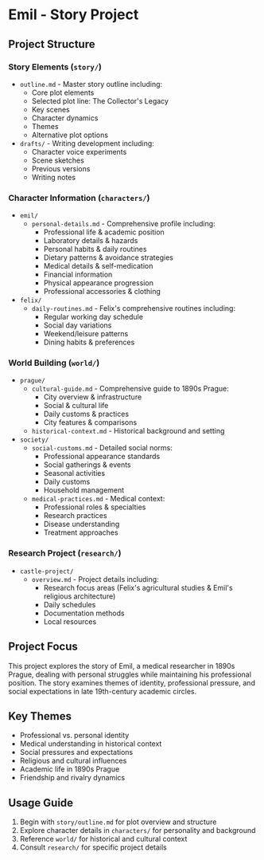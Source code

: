 # Emil - Story Project

## Project Structure

### Story Elements (`story/`)
- `outline.md` - Master story outline including:
  - Core plot elements
  - Selected plot line: The Collector's Legacy
  - Key scenes
  - Character dynamics
  - Themes
  - Alternative plot options
- `drafts/` - Writing development including:
  - Character voice experiments
  - Scene sketches
  - Previous versions
  - Writing notes

### Character Information (`characters/`)
- `emil/`
  - `personal-details.md` - Comprehensive profile including:
    - Professional life & academic position
    - Laboratory details & hazards
    - Personal habits & daily routines
    - Dietary patterns & avoidance strategies
    - Medical details & self-medication
    - Financial information
    - Physical appearance progression
    - Professional accessories & clothing
- `felix/`
  - `daily-routines.md` - Felix's comprehensive routines including:
    - Regular working day schedule
    - Social day variations
    - Weekend/leisure patterns
    - Dining habits & preferences

### World Building (`world/`)
- `prague/`
  - `cultural-guide.md` - Comprehensive guide to 1890s Prague:
    - City overview & infrastructure
    - Social & cultural life
    - Daily customs & practices
    - City features & comparisons
  - `historical-context.md` - Historical background and setting
- `society/`
  - `social-customs.md` - Detailed social norms:
    - Professional appearance standards
    - Social gatherings & events
    - Seasonal activities
    - Daily customs
    - Household management
  - `medical-practices.md` - Medical context:
    - Professional roles & specialties
    - Research practices
    - Disease understanding
    - Treatment approaches

### Research Project (`research/`)
- `castle-project/`
  - `overview.md` - Project details including:
    - Research focus areas (Felix's agricultural studies & Emil's religious architecture)
    - Daily schedules
    - Documentation methods
    - Local resources

## Project Focus
This project explores the story of Emil, a medical researcher in 1890s Prague, dealing with personal struggles while maintaining his professional position. The story examines themes of identity, professional pressure, and social expectations in late 19th-century academic circles.

## Key Themes
- Professional vs. personal identity
- Medical understanding in historical context
- Social pressures and expectations
- Religious and cultural influences
- Academic life in 1890s Prague
- Friendship and rivalry dynamics

## Usage Guide
1. Begin with `story/outline.md` for plot overview and structure
2. Explore character details in `characters/` for personality and background
3. Reference `world/` for historical and cultural context
4. Consult `research/` for specific project details 